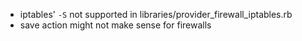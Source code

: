 - iptables' `-S` not supported in libraries/provider_firewall_iptables.rb
- save action might not make sense for firewalls
